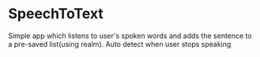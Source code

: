 # SpeechToText

Simple app which listens to user's spoken words and adds the sentence to a pre-saved list(using realm).
Auto detect when user stops speaking
